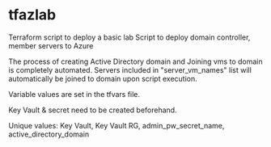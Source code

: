 # tfazlab
Terraform script to deploy a basic lab
Script to deploy domain controller, member servers to Azure

The process of creating Active Directory domain and Joining vms to domain is completely automated.
Servers included in "server_vm_names" list will automatically be joined to domain upon script execution.

Variable values are set in the tfvars file. 

Key Vault & secret need to be created beforehand.

Unique values: Key Vault, Key Vault RG, admin_pw_secret_name, active_directory_domain
